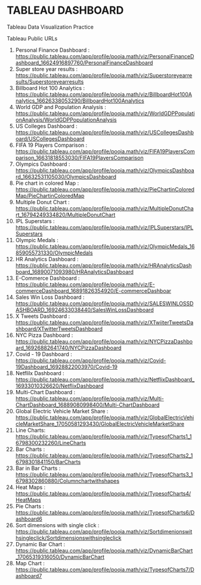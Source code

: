 # TABLEAU DASHBOARD
Tableau Data Visualization Practice

Tableau Public URLs

1. Personal Finance Dashboard : https://public.tableau.com/app/profile/pooja.math/viz/PersonalFinanceDashboard_16624916897760/PersonalFinanceDashboard
2. Super store year results : https://public.tableau.com/app/profile/pooja.math/viz/Superstoreyearresults/Superstoreyearresults
3. Billboard Hot 100 Analytics : https://public.tableau.com/app/profile/pooja.math/viz/BillboardHot100Analytics_16626338053290/BillboardHot100Analytics
4. World GDP and Population Analysis : https://public.tableau.com/app/profile/pooja.math/viz/WorldGDPPopulationAnalysis/WorldGDPPopulationAnalysis
5. US Colleges Dashboard : https://public.tableau.com/app/profile/pooja.math/viz/USCollegesDashboard/USCollegesDashboard
6. FIFA 19 Players Comparison : https://public.tableau.com/app/profile/pooja.math/viz/FIFA19PlayersComparison_16631818553030/FIFA19PlayersComparison
7. Olympics Dashboard : https://public.tableau.com/app/profile/pooja.math/viz/OlympicsDashboard_16632531105030/OlympicsDashboard
8. Pie chart in colored Map : https://public.tableau.com/app/profile/pooja.math/viz/PieChartinColoredMap/PieChartinColoredMap
9. Multiple Donut Chart : https://public.tableau.com/app/profile/pooja.math/viz/MultipleDonutChart_16794249334820/MultipleDonutChart
10. IPL Superstars : https://public.tableau.com/app/profile/pooja.math/viz/IPLSuperstars/IPLSuperstars
11. Olympic Medals : https://public.tableau.com/app/profile/pooja.math/viz/OlympicMedals_16859055731330/OlympicMedals
12. HR Analytics Dashboard : https://public.tableau.com/app/profile/pooja.math/viz/HRAnalyticsDashboard_16890071093980/HRAnalyticsDashboard
13. E-Commerce Dashboard : https://public.tableau.com/app/profile/pooja.math/viz/E-commerceDashboard_16891826354920/E-commerceDashboar
14. Sales Win Loss Dashboard : https://public.tableau.com/app/profile/pooja.math/viz/SALESWINLOSSDASHBOARD_16924633038440/SalesWinLossDashboard
15. X Tweets Dashboard : https://public.tableau.com/app/profile/pooja.math/viz/XTwiiterTweetsDashboard/XTwitterTweetsDashboard
16. NYC Pizza Dashboard : https://public.tableau.com/app/profile/pooja.math/viz/NYCPizzaDashboard_16926882641740/NYCPizzaDashboard
17. Covid - 19 Dashboard : https://public.tableau.com/app/profile/pooja.math/viz/Covid-19Dashboard_16928822003970/Covid-19
18. Netflilx Dashboard : https://public.tableau.com/app/profile/pooja.math/viz/NetflixDashboard_16933010326620/NetflixDashboard
19. Multi-Chart Dashboard : https://public.tableau.com/app/profile/pooja.math/viz/Multi-ChartDashboard_16889080998400/Multi-ChartDashboard
20. Global Electric Vehicle Market Share : https://public.tableau.com/app/profile/pooja.math/viz/GlobalElectricVehicleMarketShare_17050581293430/GlobalElectricVehicleMarketShare
21. Line Charts: https://public.tableau.com/app/profile/pooja.math/viz/TypesofCharts1_16798300232260/LineCharts
22. Bar Charts : https://public.tableau.com/app/profile/pooja.math/viz/TypesofCharts2_16798301841150/BarCharts
23. Bar in Bar Charts : https://public.tableau.com/app/profile/pooja.math/viz/TypesofCharts3_16798302860880/Columnchartwithshapes
24. Heat Maps : https://public.tableau.com/app/profile/pooja.math/viz/TypesofCharts4/HeatMaps
25. Pie Charts : https://public.tableau.com/app/profile/pooja.math/viz/TypesofCharts6/Dashboard6
26. Sort dimensions with single click : https://public.tableau.com/app/profile/pooja.math/viz/Sortdimenionswithsingleclick/Sortdimensionswithsingleclick
27. Dynamic Bar Chart : https://public.tableau.com/app/profile/pooja.math/viz/DynamicBarChart_17065319316050/DynamicBarChart
28. Map Chart : https://public.tableau.com/app/profile/pooja.math/viz/TypesofCharts7/Dashboard7
